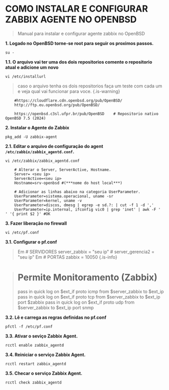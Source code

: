 # COMO INSTALAR E CONFIGURAR ZABBIX AGENTE NO OPENBSD

> Manual para instalar e configurar agente zabbix no OpenBSD

**1. Logado no OpenBSD torne-se root para seguir os proximos passos.**

```
su -
```

**1.1. O arquivo vai ter uma dos dois repositorios comente o repositorio atual e adicione um novo**

```
vi /etc/installurl
```
> caso o arquivo tenha os dois repositorios faça um teste com cada um e veja qual vai funcionar para voce.
{.is-warning}

```
	#https://cloudflare.cdn.openbsd.org/pub/OpenBSD/
	http://ftp.eu.openbsd.org/pub/OpenBSD/
	
	https://openbsd.c3sl.ufpr.br/pub/OpenBSD	# Repositorio nativo OpenBSD 7.5 (2024)
```

**2. Instalar o Agente do Zabbix**

```
pkg_add -U zabbix-agent
```

**2.1. Editar o arquivo de configuração do agent `/etc/zabbix/zabbix_agentd.conf`.**

```
vi /etc/zabbix/zabbix_agentd.conf
```

```
	# Alterar o Server, ServerActive, Hostname.
	Server= <seu ip>
	ServerActive=<seu ip>
	Hostname=srv-openbsd #(***nome do host local***)

	# Adicionar as linhas abaixo na categoria UserParameter.
	UserParameter=sistema.operacional, uname -sr
	UserParameter=kernel, uname -v
	UserParameter=discos, dmesg | egrep -e sd.?: | cut -f 1 -d ','
	UserParameter=ip.internal, ifconfig vic0 | grep 'inet' | awk -F ' ' '{ print $2 }' #OK
```

**3. Fazer liberação no firewall**

```
vi /etc/pf.conf
```

**3.1. Configurar  o pf.conf**

> Em # SERVIDORES
> server_zabbix = "seu ip"		# server_gerencia2 = "seu ip"
> Em # PORTAS
> zabbix = 10050
{.is-info}

>	# Permite Monitoramento (Zabbix)
>	pass in quick log on $ext_if proto icmp from $server_zabbix to $ext_ip
>	pass in quick log on $ext_if proto tcp from $server_zabbix to $ext_ip port $zabbix
>	pass in quick log on $ext_if proto udp from $server_zabbix to $ext_ip port snmp


**3.2. Lê e carrega as regras definidas no pf.conf**

```
pfctl -f /etc/pf.conf
```

**3.3. Ativar o seviço Zabbix Agent.**

```
rcctl enable zabbix_agentd
```

**3.4. Reiniciar o serviço Zabbix Agent.**

```
rcctl restart zabbix_agentd
```
**3.5. Checar o serviço Zabbix Agent.**

```
rcctl check zabbix_agentd
```
